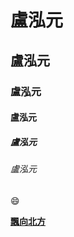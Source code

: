 # 盧泓元
## 盧泓元
### 盧泓元
#### 盧泓元
##### 盧泓元
###### 盧泓元

:smile:

[**飄向北方**](https://www.youtube.com/watch?v=7NN4RlKspW0)
